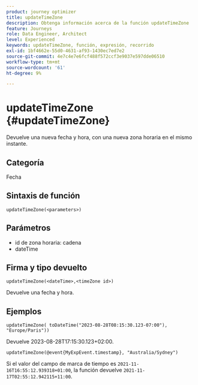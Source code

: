 ```yaml
---
product: journey optimizer
title: updateTimeZone
description: Obtenga información acerca de la función updateTimeZone
feature: Journeys
role: Data Engineer, Architect
level: Experienced
keywords: updateTimeZone, función, expresión, recorrido
exl-id: 1bf4662e-55d0-4631-af93-1430ec7ed7e2
source-git-commit: 4e7c4e7e6fcf488f572ccf3e9037e597dde06510
workflow-type: tm+mt
source-wordcount: '61'
ht-degree: 9%

---
```


# updateTimeZone {#updateTimeZone}

Devuelve una nueva fecha y hora, con una nueva zona horaria en el mismo instante.

## Categoría

Fecha

## Sintaxis de función

`updateTimeZone(<parameters>)`

## Parámetros

* id de zona horaria: cadena
* dateTime

## Firma y tipo devuelto

`updateTimeZone(<dateTime>,<timeZone id>)`

Devuelve una fecha y hora.

## Ejemplos

`updateTimeZone( toDateTime("2023-08-28T08:15:30.123-07:00"), "Europe/Paris"))`

Devuelve 2023-08-28T17:15:30.123+02:00.

<!--`updateTimeZone( toDateTime("2019-08-28T08:15:30.123-07:00"), toTimeZone("Europe/Paris")))`
Returns "2019-08-28T17:15:30.123+02:00".-->

`updateTimeZone(@event{MyExpEvent.timestamp}, "Australia/Sydney")`

Si el valor del campo de marca de tiempo es `2021-11-16T16:55:12.939318+01:00`, la función devuelve `2021-11-17T02:55:12.942115+11:00`.
